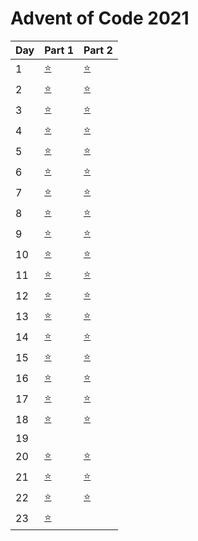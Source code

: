 # Advent of Code 2021


| Day | Part 1           | Part 2           |
|-----|------------------|------------------|
| 1   | [:star:](1/1.py) | [:star:](1/1.py) |
| 2   | [:star:](../../../commit/cb495ecfe7c508ba55efcb7dc281c118b8868bdf#diff-d4735e3a265e16eee03f59718b9b5d03019c07d8b6c51f90da3a666eec13ab35) | [:star:](2/2.py) |
| 3   | [:star:](../../../commit/5244480c9899a73aef3433675deeabe3a2c75bb0#diff-008c04978f810f73df924acb1e3a23d7317853f1fdde397cc2cc21e2f4c3ad35) | [:star:](3/3.py) |
| 4   | [:star:](../../../commit/ef3b3a567dad27bbcf397af0966d1b99e85ce1a9#diff-818bc6575ba6e65012f859c4234ec7877db01fb29c3ae6aa7bc20ac13b2b8345) | [:star:](4/4.py) |
| 5   | [:star:](../../../commit/2b87248190848814c648710821aba39d1a476711#diff-ef2d127de37b942baad06145e54b0c619a1f22327b2ebbcfbec78f5564afe39d) | [:star:](5/5-2.py) |
| 6   | [:star:](6/6.py)    | [:star:](6/6.py)  |
| 7   | [:star:](../../../commit/802ae34aa19a9b6f48d00bd40a26fa768419351c#diff-65dda502025a95b6b20fab23769c35c55698fa9102419e12ee4b22c280642905)    | [:star:](7/7.py)  |
| 8   | [:star:](../../../commit/61e36faf6c0b8db8ab09a0358875ecad864b30b3#diff-9485372d809c218f31683eb4982ec0784c7accaab21fd239ddd1243443932ad4)    | [:star:](8/8.py)  |
| 9   | [:star:](../../../commit/80e73f1feae35703673c5041b190f05a7d01542d#diff-638b486d226b83cbce56d7ba537a5fb4572997371955d48118c647a03c7b314f)    | [:star:](9/9.py)  |
| 10  | [:star:](../../../commit/9d365951e6f2c9522d4bf448d49e928e540c498f#diff-1cd71218cebeee65bb76168c7f7fcf218f01f772f70e5d37d4b5c2a48d978668)    | [:star:](10/10.py)  |
| 11  | [:star:](../../../commit/e9884ea4144880b0ea83610c9e02ffa7e608d01f#diff-0cef5a91a4dfe44d2540c813b61e439975db4e9851524e39d7e8c8fbc2c739d0)    | [:star:](11/11.py)  |
| 12  | [:star:](../../../commit/0f6c12b239f335c6fe3f7495a545985b53c01277#diff-4fc82b26aecb47d2868c4efbe3581732a3e7cbcc6c2efb32062c08170a05eeb8)    | [:star:](12/12-2.py)  |
| 13  | [:star:](../../../commit/c034c1773bb1bf8d512c71375b9217b33115b543#diff-3fdba35f04dc8c462986c992bcf875546257113072a909c162f7e470e581e278)    | [:star:](13/13.py)  |
| 14  | [:star:](14/14.py)    | [:star:](14/14-2.py)  |
| 15  | [:star:](../../../blob/7138774b530d058b03cd138b922907fd28e87460/2021/15/15.py)    | [:star:](15/15.py)  |
| 16  | [:star:](../../../blob/476ee4597f7f4af7c25572e61758e16688249d5b/2021/16/16.py)    | [:star:](16/16.py)  |
| 17  | [:star:](../../../blob/109c36b91d75b2dbf2706771458bd77ae7fcac8c/2021/17/17.py)    | [:star:](17/17.py)  |
| 18  | [:star:](../../../blob/4d646ba9a5514e461d5c4b91f8aa5f36559ec2b0/2021/18/18.py)    | [:star:](18/18.py)  |
| 19  |    |   |
| 20  | [:star:](20/20.py)    | [:star:](20/20.py)  |
| 21  | [:star:](../../../blob/e45fe83c5cfdd9805eda801ab161d7b4bdcd927b/2021/21/21.py)    | [:star:](21/21.py)  |
| 22  |  [:star:](22/22.py)  |  [:star:](22/22-2.py) |
| 23  |  [:star:](23/23.txt) |  |